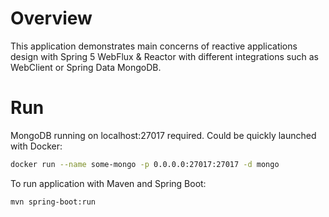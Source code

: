 # Overview
This application demonstrates main concerns of reactive applications design with Spring 5 WebFlux & Reactor with different integrations such as WebClient or Spring Data MongoDB.

# Run

MongoDB running on localhost:27017 required. Could be quickly launched with Docker:
```bash
docker run --name some-mongo -p 0.0.0.0:27017:27017 -d mongo
```

To run application with Maven and Spring Boot:
```bash
mvn spring-boot:run
```